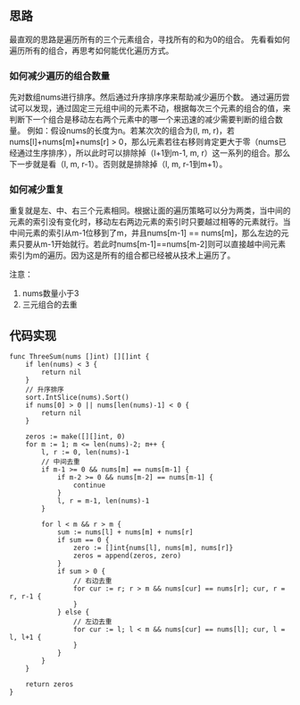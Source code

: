 ## 思路
最直观的思路是遍历所有的三个元素组合，寻找所有的和为0的组合。
先看看如何遍历所有的组合，再思考如何能优化遍历方式。

### 如何减少遍历的组合数量
先对数组nums进行排序。然后通过升序排序序来帮助减少遍历个数。
通过遍历尝试可以发现，通过固定三元组中间的元素不动，根据每次三个元素的组合的值，来判断下一个组合是移动左右两个元素中的哪一个来迅速的减少需要判断的组合数量。
例如：假设nums的长度为n。若某次次的组合为(l, m, r)，若nums[l]+nums[m]+nums[r] > 0，那么l元素若往右移则肯定更大于零（nums已经通过生序排序），所以此时可以排除掉（l+1到m-1, m, r）这一系列的组合。那么下一步就是看（l, m, r-1）。否则就是排除掉（l, m, r-1到m+1）。

### 如何减少重复
重复就是左、中、右三个元素相同。根据让面的遍历策略可以分为两类，当中间的元素的索引没有变化时，移动左右两边元素的索引时只要越过相等的元素就行。当中间元素的索引从m-1位移到了m，并且nums[m-1] == nums[m]，那么左边的元素只要从m-1开始就行。若此时nums[m-1]==nums[m-2]则可以直接越中间元素索引为m的遍历。因为这是所有的组合都已经被从技术上遍历了。

注意：
1. nums数量小于3
2. 三元组合的去重

## 代码实现

```golang
func ThreeSum(nums []int) [][]int {
	if len(nums) < 3 {
		return nil
	}
	// 升序排序
	sort.IntSlice(nums).Sort()
	if nums[0] > 0 || nums[len(nums)-1] < 0 {
		return nil
	}

	zeros := make([][]int, 0)
	for m := 1; m <= len(nums)-2; m++ {
		l, r := 0, len(nums)-1
		// 中间去重
		if m-1 >= 0 && nums[m] == nums[m-1] {
			if m-2 >= 0 && nums[m-2] == nums[m-1] {
				continue
			}
			l, r = m-1, len(nums)-1
		}

		for l < m && r > m {
			sum := nums[l] + nums[m] + nums[r]
			if sum == 0 {
				zero := []int{nums[l], nums[m], nums[r]}
				zeros = append(zeros, zero)
			}
			if sum > 0 {
				// 右边去重
				for cur := r; r > m && nums[cur] == nums[r]; cur, r = r, r-1 {
				}
			} else {
				// 左边去重
				for cur := l; l < m && nums[cur] == nums[l]; cur, l = l, l+1 {
				}
			}
		}
	}

	return zeros
}

```